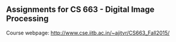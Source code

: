 ## Assignments for CS 663 - Digital Image Processing

Course webpage: http://www.cse.iitb.ac.in/~ajitvr/CS663_Fall2015/
